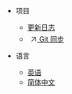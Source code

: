 <!-- _navbar.md -->


* 项目

  * [更新日志](zh-cn/logs/process.md)
  * [<svg t="1709753408998" class="icon" viewBox="-100 -260 1024 1024" version="1.1" xmlns="http://www.w3.org/2000/svg" p-id="3085" width="20" height="20"><path d="M608.682667 355.882667L286.165333 678.4a42.666667 42.666667 0 0 0 60.330667 60.330667l322.517333-322.517334a8.533333 8.533333 0 0 1 14.549334 6.058667V682.666667a42.666667 42.666667 0 0 0 85.333333 0V341.333333a85.333333 85.333333 0 0 0-85.333333-85.333333h-341.333334a42.666667 42.666667 0 0 0 0 85.333333h260.394667a8.533333 8.533333 0 0 1 6.058667 14.549334z" fill="#5D6E7F" p-id="3086"></path></svg> Git 同步](https://lqwejzzwkt1.feishu.cn/wiki/IIggwIrXEi96ovk276Bc7R93ntc)


* 语言

  * [英语](en/)
  * [简体中文](zh-cn/)


